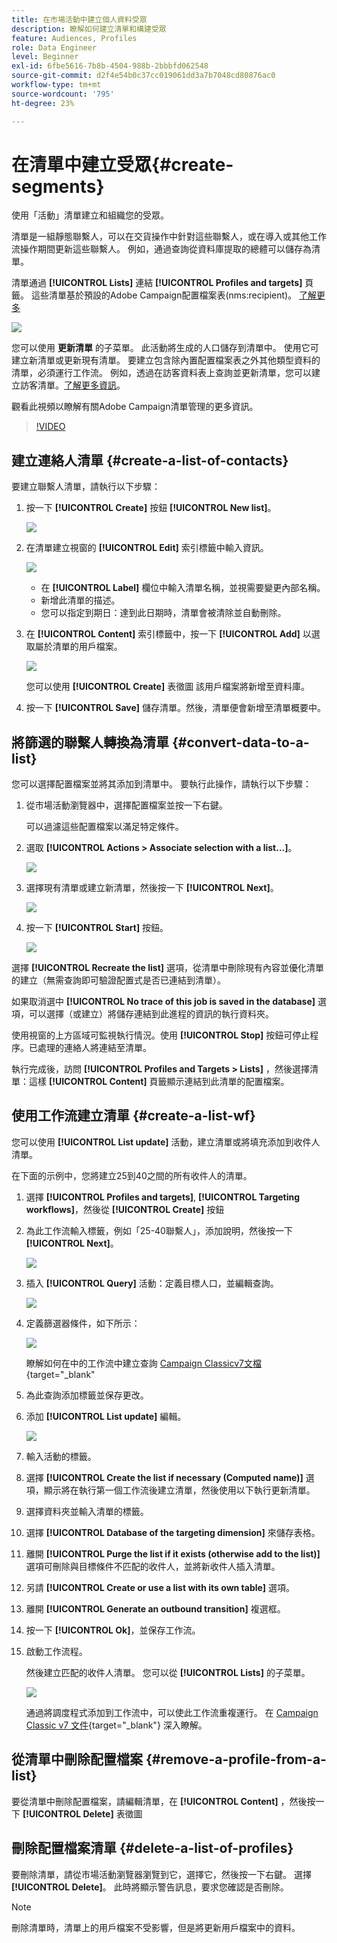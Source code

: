 ```yaml
---
title: 在市場活動中建立個人資料受眾
description: 瞭解如何建立清單和構建受眾
feature: Audiences, Profiles
role: Data Engineer
level: Beginner
exl-id: 6fbe5616-7b8b-4504-988b-2bbbfd062548
source-git-commit: d2f4e54b0c37cc019061dd3a7b7048cd80876ac0
workflow-type: tm+mt
source-wordcount: '795'
ht-degree: 23%

---
```


# 在清單中建立受眾{#create-segments}

使用「活動」清單建立和組織您的受眾。

清單是一組靜態聯繫人，可以在交貨操作中針對這些聯繫人，或在導入或其他工作流操作期間更新這些聯繫人。 例如，通過查詢從資料庫提取的總體可以儲存為清單。

清單通過 **[!UICONTROL Lists]** 連結 **[!UICONTROL Profiles and targets]** 頁籤。 這些清單基於預設的Adobe Campaign配置檔案表(nms:recipient)。 [了解更多](../dev/datamodel.md#ootb-profiles.md)

![](assets/list-dashboard.png)

您可以使用 **更新清單** 的子菜單。 此活動將生成的人口儲存到清單中。 使用它可建立新清單或更新現有清單。 要建立包含除內置配置檔案表之外其他類型資料的清單，必須運行工作流。 例如，透過在訪客資料表上查詢並更新清單，您可以建立訪客清單。[了解更多資訊](#create-a-list-wf)。

觀看此視頻以瞭解有關Adobe Campaign清單管理的更多資訊。

>[!VIDEO](https://video.tv.adobe.com/v/334909?quality=12)


## 建立連絡人清單 {#create-a-list-of-contacts}

要建立聯繫人清單，請執行以下步驟：

1. 按一下 **[!UICONTROL Create]** 按鈕 **[!UICONTROL New list]**。

   ![](assets/new-list.png)

1. 在清單建立視窗的 **[!UICONTROL Edit]** 索引標籤中輸入資訊。

   ![](assets/list-details.png)

   * 在 **[!UICONTROL Label]** 欄位中輸入清單名稱，並視需要變更內部名稱。
   * 新增此清單的描述。
   * 您可以指定到期日：達到此日期時，清單會被清除並自動刪除。


1. 在 **[!UICONTROL Content]** 索引標籤中，按一下 **[!UICONTROL Add]** 以選取屬於清單的用戶檔案。

   ![](assets/add-profiles-to-a-list.png)

   您可以使用 **[!UICONTROL Create]** 表徵圖 該用戶檔案將新增至資料庫。

1. 按一下 **[!UICONTROL Save]** 儲存清單。然後，清單便會新增至清單概要中。


## 將篩選的聯繫人轉換為清單 {#convert-data-to-a-list}

您可以選擇配置檔案並將其添加到清單中。 要執行此操作，請執行以下步驟：

1. 從市場活動瀏覽器中，選擇配置檔案並按一下右鍵。

   可以過濾這些配置檔案以滿足特定條件。

1. 選取 **[!UICONTROL Actions > Associate selection with a list...]**。

   ![](assets/add-selection-to-a-list.png)

1. 選擇現有清單或建立新清單，然後按一下 **[!UICONTROL Next]**。

   ![](assets/select-the-list.png)

1. 按一下 **[!UICONTROL Start]** 按鈕。

   ![](assets/record-a-list.png)

選擇 **[!UICONTROL Recreate the list]** 選項，從清單中刪除現有內容並優化清單的建立（無需查詢即可驗證配置式是否已連結到清單）。

如果取消選中 **[!UICONTROL No trace of this job is saved in the database]** 選項，可以選擇（或建立）將儲存連結到此進程的資訊的執行資料夾。

使用視窗的上方區域可監視執行情況。使用 **[!UICONTROL Stop]** 按鈕可停止程序。已處理的連絡人將連結至清單。

執行完成後，訪問 **[!UICONTROL Profiles and Targets > Lists]** ，然後選擇清單：這樣 **[!UICONTROL Content]** 頁籤顯示連結到此清單的配置檔案。


## 使用工作流建立清單  {#create-a-list-wf}

您可以使用 **[!UICONTROL List update]** 活動，建立清單或將填充添加到收件人清單。

在下面的示例中，您將建立25到40之間的所有收件人的清單。

1. 選擇 **[!UICONTROL Profiles and targets]**, **[!UICONTROL Targeting workflows]**，然後從 **[!UICONTROL Create]** 按鈕
1. 為此工作流輸入標籤，例如「25-40聯繫人」，添加說明，然後按一下 **[!UICONTROL Next]**。

   ![](assets/targeting-wf-sample.png)

1. 插入 **[!UICONTROL Query]** 活動：定義目標人口，並編輯查詢。

   ![](assets/targeting-wf-edit-query.png)

1. 定義篩選器條件，如下所示：

   ![](assets/targeting-wf-age-filter.png)

   瞭解如何在中的工作流中建立查詢 [Campaign Classicv7文檔](https://experienceleague.adobe.com/docs/campaign-classic/using/automating-with-workflows/targeting-activities/query.html#creating-a-query){target=&quot;_blank&quot;

1. 為此查詢添加標籤並保存更改。
1. 添加 **[!UICONTROL List update]** 編輯。

   ![](assets/list-update-activity.png)

1. 輸入活動的標籤。
1. 選擇 **[!UICONTROL Create the list if necessary (Computed name)]** 選項，顯示將在執行第一個工作流後建立清單，然後使用以下執行更新清單。
1. 選擇資料夾並輸入清單的標籤。
1. 選擇 **[!UICONTROL Database of the targeting dimension]** 來儲存表格。
1. 離開 **[!UICONTROL Purge the list if it exists (otherwise add to the list)]** 選項可刪除與目標條件不匹配的收件人，並將新收件人插入清單。
1. 另請 **[!UICONTROL Create or use a list with its own table]** 選項。
1. 離開 **[!UICONTROL Generate an outbound transition]** 複選框。
1. 按一下 **[!UICONTROL Ok]**，並保存工作流。
1. 啟動工作流程。

   然後建立匹配的收件人清單。 您可以從 **[!UICONTROL Lists]** 的子菜單。

   ![](assets/access-new-list.png)

   通過將調度程式添加到工作流中，可以使此工作流重複運行。 在 [Campaign Classic v7 文件](https://experienceleague.adobe.com/docs/campaign-classic/using/automating-with-workflows/flow-control-activities/scheduler.html){target=&quot;_blank&quot;} 深入瞭解。

## 從清單中刪除配置檔案 {#remove-a-profile-from-a-list}

要從清單中刪除配置檔案，請編輯清單，在 **[!UICONTROL Content]** ，然後按一下 **[!UICONTROL Delete]** 表徵圖

## 刪除配置檔案清單 {#delete-a-list-of-profiles}

要刪除清單，請從市場活動瀏覽器瀏覽到它，選擇它，然後按一下右鍵。 選擇 **[!UICONTROL Delete]**。 此時將顯示警告訊息，要求您確認是否刪除。

>[!NOTE]
>
>刪除清單時，清單上的用戶檔案不受影響，但是將更新用戶檔案中的資料。
